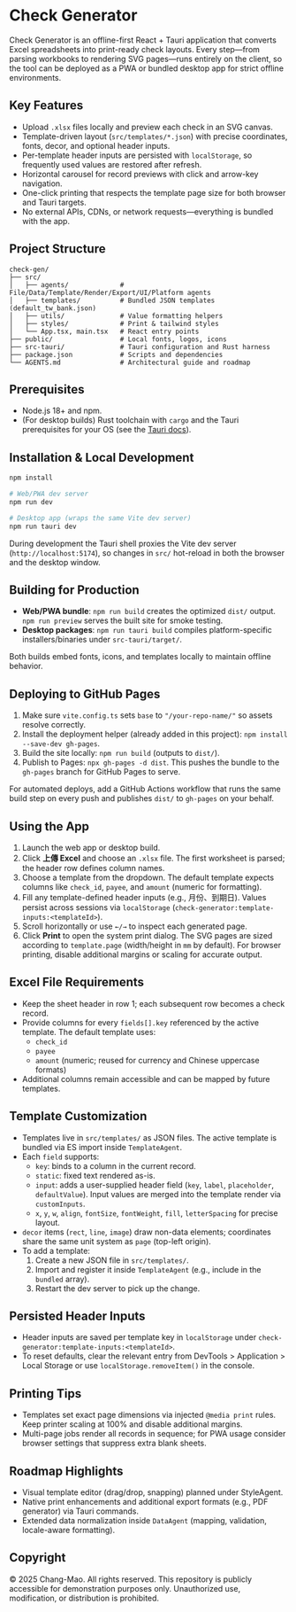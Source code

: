# Check Generator

Check Generator is an offline-first React + Tauri application that converts Excel spreadsheets into print-ready check layouts. Every step—from parsing workbooks to rendering SVG pages—runs entirely on the client, so the tool can be deployed as a PWA or bundled desktop app for strict offline environments.

## Key Features
- Upload `.xlsx` files locally and preview each check in an SVG canvas.
- Template-driven layout (`src/templates/*.json`) with precise coordinates, fonts, decor, and optional header inputs.
- Per-template header inputs are persisted with `localStorage`, so frequently used values are restored after refresh.
- Horizontal carousel for record previews with click and arrow-key navigation.
- One-click printing that respects the template page size for both browser and Tauri targets.
- No external APIs, CDNs, or network requests—everything is bundled with the app.

## Project Structure
```
check-gen/
├── src/
│   ├── agents/             # File/Data/Template/Render/Export/UI/Platform agents
│   ├── templates/          # Bundled JSON templates (default_tw_bank.json)
│   ├── utils/              # Value formatting helpers
│   ├── styles/             # Print & tailwind styles
│   └── App.tsx, main.tsx   # React entry points
├── public/                 # Local fonts, logos, icons
├── src-tauri/              # Tauri configuration and Rust harness
├── package.json            # Scripts and dependencies
└── AGENTS.md               # Architectural guide and roadmap
```

## Prerequisites
- Node.js 18+ and npm.
- (For desktop builds) Rust toolchain with `cargo` and the Tauri prerequisites for your OS (see the [Tauri docs](https://tauri.app/v1/guides/getting-started/prerequisites/)).

## Installation & Local Development
```bash
npm install

# Web/PWA dev server
npm run dev

# Desktop app (wraps the same Vite dev server)
npm run tauri dev
```

During development the Tauri shell proxies the Vite dev server (`http://localhost:5174`), so changes in `src/` hot-reload in both the browser and the desktop window.

## Building for Production
- **Web/PWA bundle**: `npm run build` creates the optimized `dist/` output. `npm run preview` serves the built site for smoke testing.
- **Desktop packages**: `npm run tauri build` compiles platform-specific installers/binaries under `src-tauri/target/`.

Both builds embed fonts, icons, and templates locally to maintain offline behavior.

## Deploying to GitHub Pages
1. Make sure `vite.config.ts` sets `base` to `"/your-repo-name/"` so assets resolve correctly.
2. Install the deployment helper (already added in this project): `npm install --save-dev gh-pages`.
3. Build the site locally: `npm run build` (outputs to `dist/`).
4. Publish to Pages: `npx gh-pages -d dist`. This pushes the bundle to the `gh-pages` branch for GitHub Pages to serve.

For automated deploys, add a GitHub Actions workflow that runs the same build step on every push and publishes `dist/` to `gh-pages` on your behalf.

## Using the App
1. Launch the web app or desktop build.
2. Click **上傳 Excel** and choose an `.xlsx` file. The first worksheet is parsed; the header row defines column names.
3. Choose a template from the dropdown. The default template expects columns like `check_id`, `payee`, and `amount` (numeric for formatting).
4. Fill any template-defined header inputs (e.g., 月份、到期日). Values persist across sessions via `localStorage` (`check-generator:template-inputs:<templateId>`).
5. Scroll horizontally or use `←/→` to inspect each generated page.
6. Click **Print** to open the system print dialog. The SVG pages are sized according to `template.page` (width/height in `mm` by default). For browser printing, disable additional margins or scaling for accurate output.

## Excel File Requirements
- Keep the sheet header in row 1; each subsequent row becomes a check record.
- Provide columns for every `fields[].key` referenced by the active template. The default template uses:
  - `check_id`
  - `payee`
  - `amount` (numeric; reused for currency and Chinese uppercase formats)
- Additional columns remain accessible and can be mapped by future templates.

## Template Customization
- Templates live in `src/templates/` as JSON files. The active template is bundled via ES import inside `TemplateAgent`.
- Each `field` supports:
  - `key`: binds to a column in the current record.
  - `static`: fixed text rendered as-is.
  - `input`: adds a user-supplied header field (`key`, `label`, `placeholder`, `defaultValue`). Input values are merged into the template render via `customInputs`.
  - `x`, `y`, `w`, `align`, `fontSize`, `fontWeight`, `fill`, `letterSpacing` for precise layout.
- `decor` items (`rect`, `line`, `image`) draw non-data elements; coordinates share the same unit system as `page` (top-left origin).
- To add a template:
  1. Create a new JSON file in `src/templates/`.
  2. Import and register it inside `TemplateAgent` (e.g., include in the `bundled` array).
  3. Restart the dev server to pick up the change.

## Persisted Header Inputs
- Header inputs are saved per template key in `localStorage` under `check-generator:template-inputs:<templateId>`.
- To reset defaults, clear the relevant entry from DevTools > Application > Local Storage or use `localStorage.removeItem()` in the console.

## Printing Tips
- Templates set exact page dimensions via injected `@media print` rules. Keep printer scaling at 100% and disable additional margins.
- Multi-page jobs render all records in sequence; for PWA usage consider browser settings that suppress extra blank sheets.

## Roadmap Highlights
- Visual template editor (drag/drop, snapping) planned under StyleAgent.
- Native print enhancements and additional export formats (e.g., PDF generator) via Tauri commands.
- Extended data normalization inside `DataAgent` (mapping, validation, locale-aware formatting).

## Copyright

© 2025 Chang-Mao. All rights reserved.
This repository is publicly accessible for demonstration purposes only.
Unauthorized use, modification, or distribution is prohibited.
